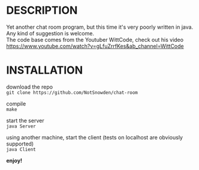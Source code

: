 # DESCRIPTION
Yet another chat room program, but this time it's very poorly written in java.\
Any kind of suggestion is welcome.\
The code base comes from the Youtuber WittCode, check out his video\
https://www.youtube.com/watch?v=gLfuZrrfKes&ab_channel=WittCode


# INSTALLATION

download the repo\
`git clone https://github.com/NotSnowden/chat-room`

compile\
`make`

start the server\
`java Server`

using another machine, start the client (tests on localhost are obviously supported)\
`java Client`

**enjoy!**
